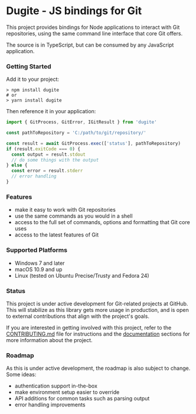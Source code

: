 # Dugite - JS bindings for Git

This project provides bindings for Node applications to interact with Git repositories, using the same command line interface that core Git offers.

The source is in TypeScript, but can be consumed by any JavaScript application.

### Getting Started

Add it to your project:

```
> npm install dugite
# or
> yarn install dugite
```

Then reference it in your application:

```js
import { GitProcess, GitError, IGitResult } from 'dugite'

const pathToRepository = 'C:/path/to/git/repository/'

const result = await GitProcess.exec(['status'], pathToRepository)
if (result.exitCode === 0) {
  const output = result.stdout
  // do some things with the output
} else {
  const error = result.stderr
  // error handling
}
```

### Features

- make it easy to work with Git repositories
- use the same commands as you would in a shell
- access to the full set of commands, options and formatting that Git core uses
- access to the latest features of Git

### Supported Platforms

- Windows 7 and later
- macOS 10.9 and up
- Linux (tested on Ubuntu Precise/Trusty and Fedora 24)

### Status

This project is under active development for Git-related projects at GitHub. This will stabilize as this library gets more usage in production, and is open to external contributions that align with the project's goals.

If you are interested in getting involved with this project, refer to the [CONTRIBUTING.md](./CONTRIBUTING.md) file for instructions and the [documentation](./docs/) sections for more information about the project.

### Roadmap

As this is under active development, the roadmap is also subject to change. Some ideas:

- authentication support in-the-box
- make environment setup easier to override
- API additions for common tasks such as parsing output
- error handling improvements
